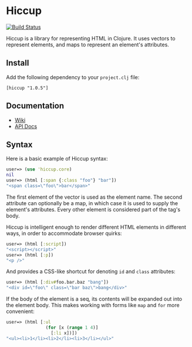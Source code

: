 Hiccup
======

[![Build Status](https://secure.travis-ci.org/weavejester/hiccup.png)](http://travis-ci.org/weavejester/hiccup)

Hiccup is a library for representing HTML in Clojure. It uses vectors
to represent elements, and maps to represent an element's attributes.

Install
-------

Add the following dependency to your `project.clj` file:

    [hiccup "1.0.5"]

Documentation
-------------

* [Wiki](https://github.com/weavejester/hiccup/wiki)
* [API Docs](http://weavejester.github.com/hiccup)
    
Syntax
------

Here is a basic example of Hiccup syntax:

```clojure
user=> (use 'hiccup.core)
nil
user=> (html [:span {:class "foo"} "bar"])
"<span class=\"foo\">bar</span>"
```

The first element of the vector is used as the element name. The second
attribute can optionally be a map, in which case it is used to supply
the element's attributes. Every other element is considered part of the
tag's body.

Hiccup is intelligent enough to render different HTML elements in
different ways, in order to accommodate browser quirks:

```clojure
user=> (html [:script])
"<script></script>"
user=> (html [:p])
"<p />"
```

And provides a CSS-like shortcut for denoting `id` and `class`
attributes:

```clojure
user=> (html [:div#foo.bar.baz "bang"])
"<div id=\"foo\" class=\"bar baz\">bang</div>"
```

If the body of the element is a seq, its contents will be expanded out
into the element body. This makes working with forms like `map` and
`for` more convenient:

```clojure
user=> (html [:ul
               (for [x (range 1 4)]
                 [:li x])])
"<ul><li>1</li><li>2</li><li>3</li></ul>"
```
